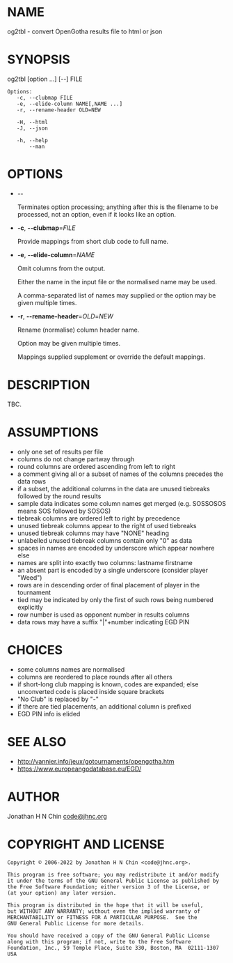 # NAME

og2tbl - convert OpenGotha results file to html or json

# SYNOPSIS

og2tbl \[option ...\] \[--\] FILE

    Options:
       -c, --clubmap FILE
       -e, --elide-column NAME[,NAME ...]
       -r, --rename-header OLD=NEW

       -H, --html
       -J, --json

       -h, --help
           --man

# OPTIONS

- **--**

    Terminates option processing; anything after this is the filename
    to be processed, not an option, even if it looks like an option.

- **-c**, **--clubmap**=_FILE_

    Provide mappings from short club code to full name.

- **-e**, **--elide-column**=_NAME_

    Omit columns from the output.

    Either the name in the input file or the normalised name may be used.

    A comma-separated list of names may supplied or the option may be given multiple times.

- **-r**, **--rename-header**=_OLD_=_NEW_

    Rename (normalise) column header name.

    Option may be given multiple times.

    Mappings supplied supplement or override the default mappings.

# DESCRIPTION

TBC.

# ASSUMPTIONS

- only one set of results per file
- columns do not change partway through
- round columns are ordered ascending from left to right
- a comment giving all or a subset of names of the columns precedes the data rows
- if a subset, the additional columns in the data are unused tiebreaks followed by the round results
- sample data indicates some column names get merged (e.g. SOSSOSOS means SOS followed by SOSOS)
- tiebreak columns are ordered left to right by precedence
- unused tiebreak columns appear to the right of used tiebreaks
- unused tiebreak columns may have "NONE" heading
- unlabelled unused tiebreak columns contain only "0" as data
- spaces in names are encoded by underscore which appear nowhere else
- names are split into exactly two columns: lastname firstname
- an absent part is encoded by a single underscore (consider player "Weed")
- rows are in descending order of final placement of player in the tournament
- tied may be indicated by only the first of such rows being numbered explicitly
- row number is used as opponent number in results columns
- data rows may have a suffix "|"+number indicating EGD PIN

# CHOICES

- some columns names are normalised
- columns are reordered to place rounds after all others
- if short-long club mapping is known, codes are expanded; else unconverted code is placed inside square brackets
- "No Club" is replaced by "-"
- if there are tied placements, an additional column is prefixed
- EGD PIN info is elided

# SEE ALSO

- http://vannier.info/jeux/gotournaments/opengotha.htm
- https://www.europeangodatabase.eu/EGD/

# AUTHOR

Jonathan H N Chin <code@jhnc.org>

# COPYRIGHT AND LICENSE

    Copyright © 2006-2022 by Jonathan H N Chin <code@jhnc.org>.

    This program is free software; you may redistribute it and/or modify
    it under the terms of the GNU General Public License as published by
    the Free Software Foundation; either version 3 of the License, or
    (at your option) any later version.

    This program is distributed in the hope that it will be useful,
    but WITHOUT ANY WARRANTY; without even the implied warranty of
    MERCHANTABILITY or FITNESS FOR A PARTICULAR PURPOSE.  See the
    GNU General Public License for more details.

    You should have received a copy of the GNU General Public License
    along with this program; if not, write to the Free Software
    Foundation, Inc., 59 Temple Place, Suite 330, Boston, MA  02111-1307  USA
